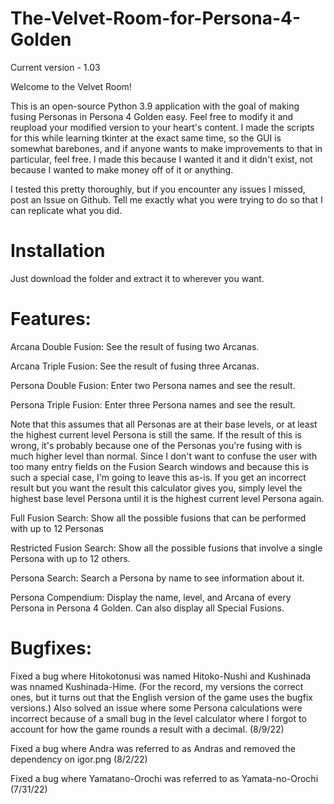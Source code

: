 # The-Velvet-Room-for-Persona-4-Golden

Current version - 1.03

Welcome to the Velvet Room!

This is an open-source Python 3.9 application with the goal of making fusing Personas in Persona 4 Golden easy. Feel free to modify it and reupload your modified version to your heart's content. I made the scripts for this while learning tkinter at the exact same time, so the GUI is somewhat barebones, and if anyone wants to make improvements to that in particular, feel free. I made this because I wanted it and it didn't exist, not because I wanted to make money off of it or anything.

I tested this pretty thoroughly, but if you encounter any issues I missed, post an Issue on Github. Tell me exactly what you were trying to do so that I can replicate what you did.


Installation
============

Just download the folder and extract it to wherever you want.


Features:
=========

Arcana Double Fusion: See the result of fusing two Arcanas.

Arcana Triple Fusion: See the result of fusing three Arcanas.

Persona Double Fusion: Enter two Persona names and see the result.

Persona Triple Fusion: Enter three Persona names and see the result.

Note that this assumes that all Personas are at their base levels, or at least the highest current level Persona is still the same. If the result of this is wrong, it's probably because one of the Personas you're fusing with is much higher level than normal. Since I don't want to confuse the user with too many entry fields on the Fusion Search windows and because this is such a special case, I'm going to leave this as-is. If you get an incorrect result but you want the result this calculator gives you, simply level the highest base level Persona until it is the highest current level Persona again.

Full Fusion Search: Show all the possible fusions that can be performed with up to 12 Personas

Restricted Fusion Search: Show all the possible fusions that involve a single Persona with up to 12 others.

Persona Search: Search a Persona by name to see information about it.

Persona Compendium: Display the name, level, and Arcana of every Persona in Persona 4 Golden. Can also display all Special Fusions.

Bugfixes:
=======================
Fixed a bug where Hitokotonusi was named Hitoko-Nushi and Kushinada was nnamed Kushinada-Hime. (For the record, my versions the correct ones, but it turns out that the English version of the game uses the bugfix versions.) Also solved an issue where some Persona calculations were incorrect because of a small bug in the level calculator where I forgot to account for how the game rounds a result with a decimal. (8/9/22)

Fixed a bug where Andra was referred to as Andras and removed the dependency on igor.png (8/2/22)

Fixed a bug where Yamatano-Orochi was referred to as Yamata-no-Orochi (7/31/22)
